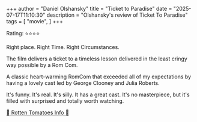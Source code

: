+++
author = "Daniel Olshansky"
title = "Ticket to Paradise"
date = "2025-07-17T11:10:30"
description = "Olshansky's review of Ticket To Paradise"
tags = [
    "movie",
]
+++

Rating: ⭐⭐⭐⭐

Right place. Right Time. Right Circumstances.

The film delivers a ticket to a timeless lesson delivered in the least cringy way possible by a Rom Com.

A classic heart-warming RomCom that exceeded all of my expectations by having a
lovely cast led by George Clooney and Julia Roberts.

It's funny. It's real. It's silly. It has a great cast. It's no masterpiece, but
it's filled with surprised and totally worth watching.

[🍅 Rotten Tomatoes Info 🍅](https://www.rottentomatoes.com/m/ticket_to_paradise_2022)
